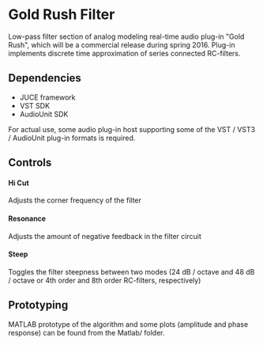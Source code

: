 # Gold Rush Filter
Low-pass filter section of analog modeling real-time audio plug-in "Gold Rush", which will be a commercial release during spring 2016. Plug-in implements discrete time approximation of series connected RC-filters.

## Dependencies
+ JUCE framework
+ VST SDK
+ AudioUnit SDK

For actual use, some audio plug-in host supporting some of the VST / VST3 / AudioUnit plug-in formats is required.

## Controls
#### Hi Cut
Adjusts the corner frequency of the filter
#### Resonance
Adjusts the amount of negative feedback in the filter circuit
#### Steep
Toggles the filter steepness between two modes (24 dB / octave and 48 dB / octave or 4th order and 8th order RC-filters, respectively)

## Prototyping
MATLAB prototype of the algorithm and some plots (amplitude and phase response) can be found from the Matlab/ folder.